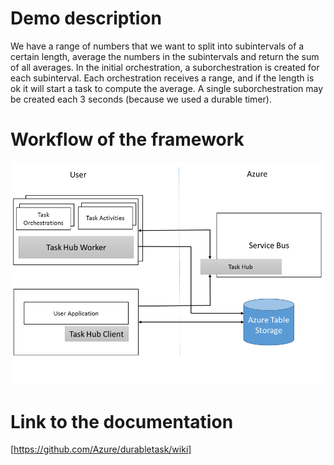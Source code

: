 # Demo description
We have a range of numbers that we want to split into subintervals of a certain length, average the numbers in the subintervals and return the sum of all averages.
In the initial orchestration, a suborchestration is created for each subinterval. Each orchestration receives a range, and if the length is ok it will start a task to compute the average. A single suborchestration may be created each 3 seconds (because we used a durable timer). 

# Workflow of the framework 
<img src="framework schema.png">

# Link to the documentation
[https://github.com/Azure/durabletask/wiki]
